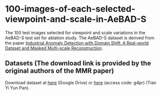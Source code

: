 # 100-images-of-each-selected-viewpoint-and-scale-in-AeBAD-S
The 100 test images selected for viewpoint and scale variations in the AeBAD-S test set for ablation study.
The AeBAD-S dataset is derived from the paper [Industrial Anomaly Detection with Domain Shift: A Real-world Dataset and Masked Multi-scale Reconstruction](https://arxiv.org/abs/2304.02216).
## Datasets (The download link is provided by the original authors of the MMR paper)
Download dataset at [here](https://drive.google.com/file/d/14wkZAFFeudlg0NMFLsiGwS0E593b-lNo/view) (Google Drive) or [here](https://cloud.189.cn/web/share?code=nYraE3uMRJn2) (access code: g4pr) (Tian Yi Yun Pan).
